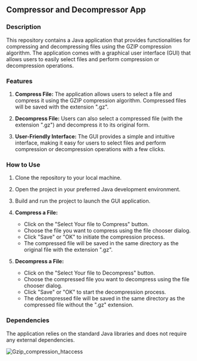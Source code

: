 ## Compressor and Decompressor App

### Description
This repository contains a Java application that provides functionalities for compressing and decompressing files using the GZIP compression algorithm. The application comes with a graphical user interface (GUI) that allows users to easily select files and perform compression or decompression operations.

### Features
1. **Compress File:** The application allows users to select a file and compress it using the GZIP compression algorithm. Compressed files will be saved with the extension ".gz".

2. **Decompress File:** Users can also select a compressed file (with the extension ".gz") and decompress it to its original form.

3. **User-Friendly Interface:** The GUI provides a simple and intuitive interface, making it easy for users to select files and perform compression or decompression operations with a few clicks.

### How to Use
1. Clone the repository to your local machine.

2. Open the project in your preferred Java development environment.

3. Build and run the project to launch the GUI application.

4. **Compress a File:**
   - Click on the "Select Your file to Compress" button.
   - Choose the file you want to compress using the file chooser dialog.
   - Click "Save" or "OK" to initiate the compression process.
   - The compressed file will be saved in the same directory as the original file with the extension ".gz".

5. **Decompress a File:**
   - Click on the "Select Your file to Decompress" button.
   - Choose the compressed file you want to decompress using the file chooser dialog.
   - Click "Save" or "OK" to start the decompression process.
   - The decompressed file will be saved in the same directory as the compressed file without the ".gz" extension.

### Dependencies
The application relies on the standard Java libraries and does not require any external dependencies.







![Gzip_compression_htaccess](https://github.com/mavi207/Compressor_Decompressor/assets/136497987/aa72a881-76de-4e91-9a67-d440a79cdb4f)
